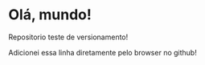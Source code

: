 # Olá, mundo!
 Repositorio teste de versionamento!

 Adicionei essa linha diretamente pelo browser no github!

